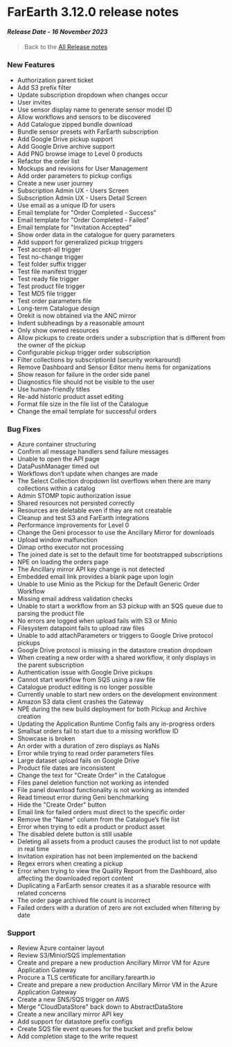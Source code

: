 # FarEarth 3.12.0 release notes
#### *Release Date - 16 November 2023*

> Back to the [All Release notes](releaseNotesSummary.md)

### New Features
* Authorization parent ticket
* Add S3 prefix filter
* Update subscription dropdown when changes occur
* User invites
* Use sensor display name to generate sensor model ID
* Allow workflows and sensors to be discovered
* Add Catalogue zipped bundle download
* Bundle sensor presets with FarEarth subscription
* Add Google Drive pickup support
* Add Google Drive archive support
* Add PNG browse image to Level 0 products
* Refactor the order list
* Mockups and revisions for User Management
* Add order parameters to pickup configs
* Create a new user journey
* Subscription Admin UX - Users Screen
* Subscription Admin UX - Users Detail Screen
* Use email as a unique ID for users
* Email template for "Order Completed - Success"
* Email template for "Order Completed - Failed"
* Email template for "Invitation Accepted"
* Show order data in the catalogue for query parameters
* Add support for generalized pickup triggers
* Test accept-all trigger
* Test no-change trigger
* Test folder suffix trigger
* Test file manifest trigger
* Test ready file trigger
* Test product file trigger
* Test MD5 file trigger
* Test order parameters file
* Long-term Catalogue design
* Orekit is now obtained via the ANC mirror
* Indent subheadings by a reasonable amount
* Only show owned resources
* Allow pickups to create orders under a subscription that is different from the owner of the pickup
* Configurable pickup trigger order subscription
* Filter collections by subscriptionId (security workaround)
* Remove Dashboard and Sensor Editor menu items for organizations
* Show reason for failure in the order side panel
* Diagnostics file should not be visible to the user
* Use human-friendly titles
* Re-add historic product asset editing
* Format file size in the file list of the Catalogue
* Change the email template for successful orders

### Bug Fixes
* Azure container structuring
* Confirm all message handlers send failure messages
* Unable to open the API page
* DataPushManager timed out
* Workflows don’t update when changes are made
* The Select Collection dropdown list overflows when there are many collections within a catalog
* Admin STOMP topic authorization issue
* Shared resources not persisted correctly
* Resources are deletable even if they are not creatable
* Cleanup and test S3 and FarEarth integrations
* Performance improvements for Level 0
* Change the Geni processor to use the Ancillary Mirror for downloads
* Upload window malfunction
* Dimap ortho executor not processing
* The joined date is set to the default time for bootstrapped subscriptions
* NPE on loading the orders page
* The Ancillary mirror API key change is not detected
* Embedded email link provides a blank page upon login
* Unable to use Minio as the Pickup for the Default Generic Order Workflow
* Missing email address validation checks
* Unable to start a workflow from an S3 pickup with an SQS queue due to parsing the product file
* No errors are logged when upload fails with S3 or Minio
* Filesystem datapoint fails to upload raw files
* Unable to add attachParameters or triggers to Google Drive protocol pickups
* Google Drive protocol is missing in the datastore creation dropdown
* When creating a new order with a shared workflow, it only displays in the parent subscription
* Authentication issue with Google Drive pickups
* Cannot start workflow from SQS using a raw file
* Catalogue product editing is no longer possible
* Currently unable to start new orders on the development environment
* Amazon S3 data client crashes the Gateway
* NPE during the new build deployment for both Pickup and Archive creation
* Updating the Application Runtime Config fails any in-progress orders
* Smallsat orders fail to start due to a missing workflow ID
* Showcase is broken
* An order with a duration of zero displays as NaNs
* Error while trying to read order parameters files
* Large dataset upload fails on Google Drive
* Product file dates are inconsistent
* Change the text for "Create Order" in the Catalogue
* Files panel deletion function not working as intended
* File panel download functionality is not working as intended
* Read timeout error during Geni benchmarking
* Hide the "Create Order" button
* Email link for failed orders must direct to the specific order
* Remove the "Name" column from the Catalogue’s file list
* Error when trying to edit a product or product asset
* The disabled delete button is still usable
* Deleting all assets from a product causes the product list to not update in real time
* Invitation expiration has not been implemented on the backend
* Regex errors when creating a pickup
* Error when trying to view the Quality Report from the Dashboard, also affecting the downloaded report content
* Duplicating a FarEarth sensor creates it as a sharable resource with related concerns
* The order page archived file count is incorrect
* Failed orders with a duration of zero are not excluded when filtering by date

### Support
* Review Azure container layout
* Review S3/Minio/SQS implementation
* Create and prepare a new production Ancillary Mirror VM for Azure Application Gateway
* Procure a TLS certificate for ancillary.farearth.io
* Create and prepare a new production Ancillary Mirror VM in the Azure Application Gateway
* Create a new SNS/SQS trigger on AWS
* Merge "CloudDataStore" back down to AbstractDataStore
* Create a new ancillary mirror API key
* Add support for datastore prefix configs
* Create SQS file event queues for the bucket and prefix below
* Add completion stage to the write request